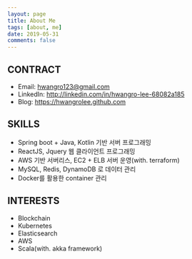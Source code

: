 ```yaml
---
layout: page
title: About Me
tags: [about, me]
date: 2019-05-31
comments: false
---
```


## CONTRACT
* Email: hwangro123@gmail.com
* LinkedIn: http://linkedin.com/in/hwangro-lee-68082a185
* Blog: https://hwangrolee.github.com

## SKILLS
* Spring boot + Java, Kotlin 기반 서버 프로그래밍
* ReactJS, Jquery 웹 클라이언트 프로그래밍
* AWS 기반 서버리스, EC2 + ELB 서버 운영(with. terraform)
* MySQL, Redis, DynamoDB 로 데이터 관리
* Docker를 활용한 container 관리

## INTERESTS
* Blockchain
* Kubernetes
* Elasticsearch
* AWS
* Scala(with. akka framework)
